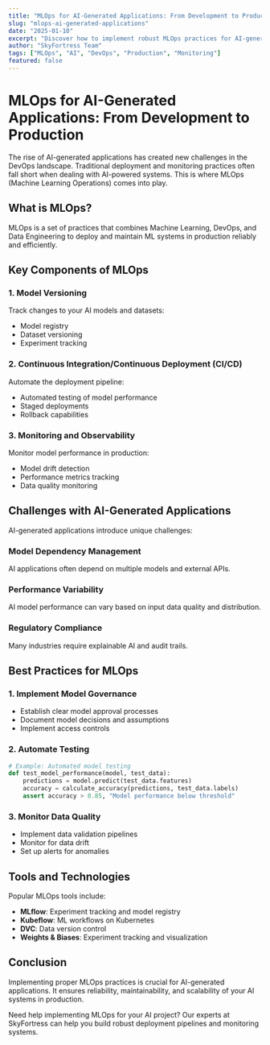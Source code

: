 ```yaml
---
title: "MLOps for AI-Generated Applications: From Development to Production"
slug: "mlops-ai-generated-applications"
date: "2025-01-10"
excerpt: "Discover how to implement robust MLOps practices for AI-generated applications to ensure reliable deployment and monitoring."
author: "SkyFortress Team"
tags: ["MLOps", "AI", "DevOps", "Production", "Monitoring"]
featured: false
---
```


# MLOps for AI-Generated Applications: From Development to Production

The rise of AI-generated applications has created new challenges in the DevOps landscape. Traditional deployment and monitoring practices often fall short when dealing with AI-powered systems. This is where MLOps (Machine Learning Operations) comes into play.

## What is MLOps?

MLOps is a set of practices that combines Machine Learning, DevOps, and Data Engineering to deploy and maintain ML systems in production reliably and efficiently.

## Key Components of MLOps

### 1. Model Versioning
Track changes to your AI models and datasets:
- Model registry
- Dataset versioning
- Experiment tracking

### 2. Continuous Integration/Continuous Deployment (CI/CD)
Automate the deployment pipeline:
- Automated testing of model performance
- Staged deployments
- Rollback capabilities

### 3. Monitoring and Observability
Monitor model performance in production:
- Model drift detection
- Performance metrics tracking
- Data quality monitoring

## Challenges with AI-Generated Applications

AI-generated applications introduce unique challenges:

### Model Dependency Management
AI applications often depend on multiple models and external APIs.

### Performance Variability
AI model performance can vary based on input data quality and distribution.

### Regulatory Compliance
Many industries require explainable AI and audit trails.

## Best Practices for MLOps

### 1. Implement Model Governance
- Establish clear model approval processes
- Document model decisions and assumptions
- Implement access controls

### 2. Automate Testing
```python
# Example: Automated model testing
def test_model_performance(model, test_data):
    predictions = model.predict(test_data.features)
    accuracy = calculate_accuracy(predictions, test_data.labels)
    assert accuracy > 0.85, "Model performance below threshold"
```

### 3. Monitor Data Quality
- Implement data validation pipelines
- Monitor for data drift
- Set up alerts for anomalies

## Tools and Technologies

Popular MLOps tools include:
- **MLflow**: Experiment tracking and model registry
- **Kubeflow**: ML workflows on Kubernetes
- **DVC**: Data version control
- **Weights & Biases**: Experiment tracking and visualization

## Conclusion

Implementing proper MLOps practices is crucial for AI-generated applications. It ensures reliability, maintainability, and scalability of your AI systems in production.

Need help implementing MLOps for your AI project? Our experts at SkyFortress can help you build robust deployment pipelines and monitoring systems.
